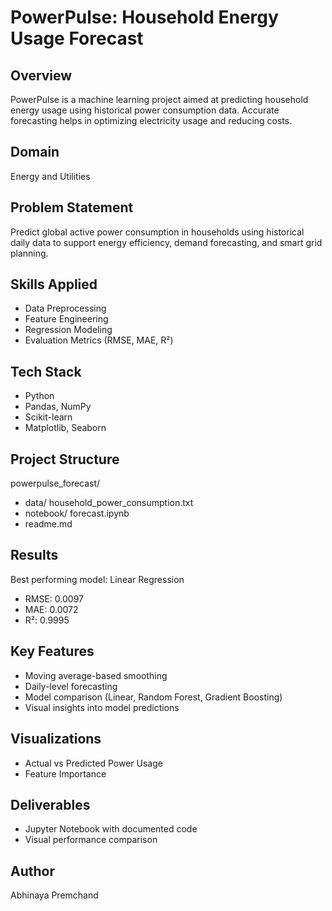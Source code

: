 # PowerPulse: Household Energy Usage Forecast

## Overview
PowerPulse is a machine learning project aimed at predicting household energy usage using historical power consumption data. Accurate forecasting helps in optimizing electricity usage and reducing costs.

## Domain
Energy and Utilities

## Problem Statement
Predict global active power consumption in households using historical daily data to support energy efficiency, demand forecasting, and smart grid planning.

## Skills Applied
- Data Preprocessing
- Feature Engineering
- Regression Modeling
- Evaluation Metrics (RMSE, MAE, R²)

## Tech Stack
- Python
- Pandas, NumPy
- Scikit-learn
- Matplotlib, Seaborn

## Project Structure
powerpulse_forecast/
- data/ household_power_consumption.txt
- notebook/ forecast.ipynb
- readme.md


## Results
Best performing model: Linear Regression
- RMSE: 0.0097  
- MAE: 0.0072  
- R²: 0.9995

## Key Features
- Moving average-based smoothing
- Daily-level forecasting
- Model comparison (Linear, Random Forest, Gradient Boosting)
- Visual insights into model predictions

##  Visualizations
- Actual vs Predicted Power Usage
- Feature Importance

## Deliverables
- Jupyter Notebook with documented code
- Visual performance comparison

## Author
Abhinaya Premchand

